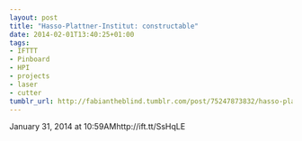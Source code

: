 ```yaml
---
layout: post
title: "Hasso-Plattner-Institut: constructable"
date: 2014-02-01T13:40:25+01:00
tags:
- IFTTT
- Pinboard
- HPI
- projects
- laser
- cutter
tumblr_url: http://fabiantheblind.tumblr.com/post/75247873832/hasso-plattner-institut-constructable
---
```

January 31, 2014 at 10:59AMhttp://ift.tt/SsHqLE
